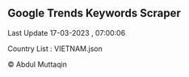 

## Google Trends Keywords Scraper 
 
Last Update 17-03-2023 , 07:00:06

Country List :
VIETNAM.json



© Abdul Muttaqin 
